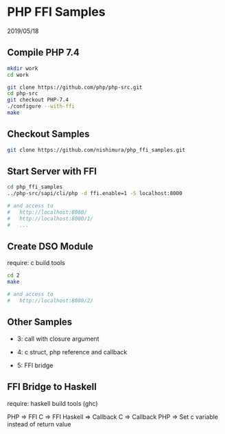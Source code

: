 PHP FFI Samples
===============

2019/05/18



## Compile PHP 7.4

```bash
mkdir work
cd work

git clone https://github.com/php/php-src.git
cd php-src
git checkout PHP-7.4
./configure --with-ffi
make
```



## Checkout Samples

```bash
git clone https://github.com/nishimura/php_ffi_samples.git
```



## Start Server with FFI

```bash
cd php_ffi_samples
../php-src/sapi/cli/php -d ffi.enable=1 -S localhost:8000

# and access to
#   http://localhost:8080/
#   http://localhost:8080/1/
#   ...
```



## Create DSO Module

require: c build tools

```bash
cd 2
make

# and access to
#   http://localhost:8080/2/
```



## Other Samples

* 3: call with closure argument

* 4: c struct, php reference and callback
* 5: FFI bridge



## FFI Bridge to Haskell

require: haskell build tools (ghc)

PHP => FFI C => FFI Haskell => Callback C => Callback PHP => Set c variable instead of return value

